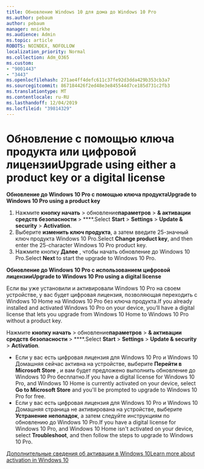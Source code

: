 ```yaml
---
title: Обновление Windows 10 для дома до Windows 10 Pro
ms.author: pebaum
author: pebaum
manager: mnirkhe
ms.audience: Admin
ms.topic: article
ROBOTS: NOINDEX, NOFOLLOW
localization_priority: Normal
ms.collection: Adm_O365
ms.custom:
- "9001443"
- "3443"
ms.openlocfilehash: 271ae4ff4defc611c37fe92d3dda429b353cb3a7
ms.sourcegitcommit: 867184426f2ed48e3e845544d7ce185d731c2fb3
ms.translationtype: MT
ms.contentlocale: ru-RU
ms.lasthandoff: 12/04/2019
ms.locfileid: "39814329"
---
```

# <a name="upgrade-using-either-a-product-key-or-a-digital-license"></a><span data-ttu-id="f02e6-102">Обновление с помощью ключа продукта или цифровой лицензии</span><span class="sxs-lookup"><span data-stu-id="f02e6-102">Upgrade using either a product key or a digital license</span></span>

<span data-ttu-id="f02e6-103">**Обновление до Windows 10 Pro с помощью ключа продукта**</span><span class="sxs-lookup"><span data-stu-id="f02e6-103">**Upgrade to Windows 10 Pro using a product key**</span></span>

1. <span data-ttu-id="f02e6-104">Нажмите **кнопку начать** > обновление**параметров** > **& активации средств безопасности** > \*\*\*\*.</span><span class="sxs-lookup"><span data-stu-id="f02e6-104">Select **Start** > **Settings** > **Update & security** > **Activation**.</span></span>
2. <span data-ttu-id="f02e6-105">Выберите **изменить ключ продукта**, а затем введите 25-значный ключ продукта Windows 10 Pro.</span><span class="sxs-lookup"><span data-stu-id="f02e6-105">Select **Change product key**, and then enter the 25-character Windows 10 Pro product key.</span></span>
3. <span data-ttu-id="f02e6-106">Нажмите кнопку **Далее** , чтобы начать обновление до Windows 10 Pro.</span><span class="sxs-lookup"><span data-stu-id="f02e6-106">Select **Next** to start the upgrade to Windows 10 Pro.</span></span>

<span data-ttu-id="f02e6-107">**Обновление до Windows 10 Pro с использованием цифровой лицензии**</span><span class="sxs-lookup"><span data-stu-id="f02e6-107">**Upgrade to Windows 10 Pro using a digital license**</span></span>

<span data-ttu-id="f02e6-108">Если вы уже установили и активировали Windows 10 Pro на своем устройстве, у вас будет цифровая лицензия, позволяющая переходить с Windows 10 Home на Windows 10 Pro без ключа продукта.</span><span class="sxs-lookup"><span data-stu-id="f02e6-108">If you already installed and activated Windows 10 Pro on your device, you’ll have a digital license that lets you upgrade from Windows 10 Home to Windows 10 Pro without a product key.</span></span>

<span data-ttu-id="f02e6-109">Нажмите **кнопку начать** > обновление**параметров** > **& активации средств безопасности** > \*\*\*\*.</span><span class="sxs-lookup"><span data-stu-id="f02e6-109">Select **Start** > **Settings** > **Update & security** > **Activation**.</span></span>

- <span data-ttu-id="f02e6-110">Если у вас есть цифровая лицензия для Windows 10 Pro и Windows 10 Домашняя сейчас активна на устройстве, выберите **Перейти в Microsoft Store** , и вам будет предложено выполнить обновление до Windows 10 Pro бесплатно.</span><span class="sxs-lookup"><span data-stu-id="f02e6-110">If you have a digital license for Windows 10 Pro, and Windows 10 Home is currently activated on your device, select **Go to Microsoft Store** and you'll be prompted to upgrade to Windows 10 Pro for free.</span></span>
- <span data-ttu-id="f02e6-111">Если у вас есть цифровая лицензия для Windows 10 Pro и Windows 10 Домашняя страница не активирована на устройстве, выберите **Устранение неполадок**, а затем следуйте инструкциям по обновлению до Windows 10 Pro.</span><span class="sxs-lookup"><span data-stu-id="f02e6-111">If you have a digital license for Windows 10 Pro, and Windows 10 Home isn't activated on your device, select **Troubleshoot**, and then follow the steps to upgrade to Windows 10 Pro.</span></span>

[<span data-ttu-id="f02e6-112">Дополнительные сведения об активации в Windows 10</span><span class="sxs-lookup"><span data-stu-id="f02e6-112">Learn more about activation in Windows 10</span></span>](https://support.microsoft.com/help/12440)